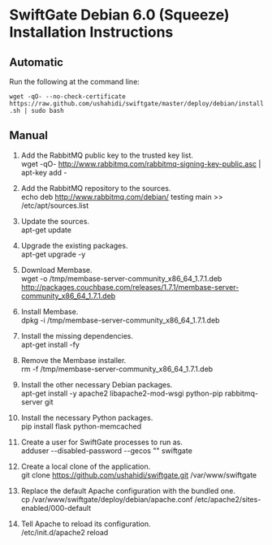 # SwiftGate Debian 6.0 (Squeeze) Installation Instructions

## Automatic

Run the following at the command line:

`wget -qO- --no-check-certificate https://raw.github.com/ushahidi/swiftgate/master/deploy/debian/install.sh | sudo bash`

## Manual

1. Add the RabbitMQ public key to the trusted key list.  
wget -qO- http://www.rabbitmq.com/rabbitmq-signing-key-public.asc | apt-key add -
	 	
2. Add the RabbitMQ repository to the sources.  
echo deb http://www.rabbitmq.com/debian/ testing main >> /etc/apt/sources.list

3. Update the sources.  
apt-get update

4. Upgrade the existing packages.  
apt-get upgrade -y

5. Download Membase.  
wget -o /tmp/membase-server-community_x86_64_1.7.1.deb http://packages.couchbase.com/releases/1.7.1/membase-server-community_x86_64_1.7.1.deb

6. Install Membase.  
dpkg -i /tmp/membase-server-community_x86_64_1.7.1.deb

7. Install the missing dependencies.  
apt-get install -fy

8. Remove the Membase installer.  
rm -f /tmp/membase-server-community_x86_64_1.7.1.deb

9. Install the other necessary Debian packages.  
apt-get install -y apache2 libapache2-mod-wsgi python-pip rabbitmq-server git

10. Install the necessary Python packages.  
pip install flask python-memcached

11. Create a user for SwiftGate processes to run as.  
adduser --disabled-password --gecos "" swiftgate

12. Create a local clone of the application.  
git clone https://github.com/ushahidi/swiftgate.git /var/www/swiftgate

13. Replace the default Apache configuration with the bundled one.  
cp /var/www/swiftgate/deploy/debian/apache.conf /etc/apache2/sites-enabled/000-default

14. Tell Apache to reload its configuration.  
/etc/init.d/apache2 reload

